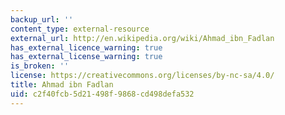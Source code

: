 ```yaml
---
backup_url: ''
content_type: external-resource
external_url: http://en.wikipedia.org/wiki/Ahmad_ibn_Fadlan
has_external_licence_warning: true
has_external_license_warning: true
is_broken: ''
license: https://creativecommons.org/licenses/by-nc-sa/4.0/
title: Ahmad ibn Fadlan
uid: c2f40fcb-5d21-498f-9868-cd498defa532
---
```

